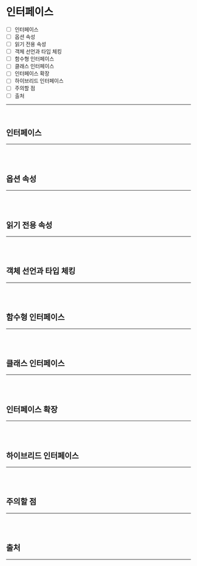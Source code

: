 # 인터페이스

- [ ] 인터페이스
- [ ] 옵션 속성
- [ ] 읽기 전용 속성
- [ ] 객체 선언과 타입 체킹
- [ ] 함수형 인터페이스
- [ ] 클래스 인터페이스
- [ ] 인터페이스 확장
- [ ] 하이브리드 인터페이스
- [ ] 주의할 점
- [ ] 출처

---

</br>

## 인터페이스

---

</br>

</br>

## 옵션 속성

---

</br>

</br>

## 읽기 전용 속성

---

</br>

</br>

## 객체 선언과 타입 체킹

---

</br>

</br>

## 함수형 인터페이스

---

</br>

</br>

## 클래스 인터페이스

---

</br>

</br>

## 인터페이스 확장

---

</br>

</br>

## 하이브리드 인터페이스

---

</br>

</br>

## 주의할 점

---

</br>

</br>

## 출처

---

</br>

> 

</br>